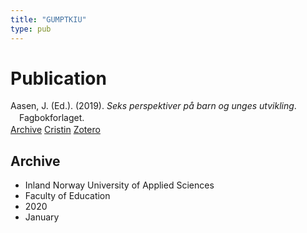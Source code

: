 ```yaml
---
title: "GUMPTKIU"
type: pub
---
```

<h1>Publication</h1>
<article id="csl-bib-container-GUMPTKIU" class="csl-bib-container">
  <div class="csl-bib-body" style="line-height: 1.35; padding-left: 1em; text-indent:-1em;">
  <div class="csl-entry">Aasen, J. (Ed.). (2019). <i>Seks perspektiver p&#xE5; barn og unges utvikling</i>. Fagbokforlaget.</div>
</div>
  <div class="csl-bib-buttons">
    <a href="#taxonomy-article-GUMPTKIU" class="csl-bib-button">Archive</a>
    <a href alt="Cristin URL" class="csl-bib-button">Cristin</a>
    <a href alt="Zotero URL" class="csl-bib-button">Zotero</a>
  </div>
  <div id="csl-bib-meta-container-GUMPTKIU"></div>
</article>
<div id="csl-bib-meta-GUMPTKIU" class="csl-bib-meta">
  <article id="taxonomy-article-GUMPTKIU" class="taxonomy-article">
    <h1>Archive</h1>
    <ul>
      <li>Inland Norway University of Applied Sciences</li>
      <li>Faculty of Education</li>
      <li>2020</li>
      <li>January</li>
    </ul>
  </article>
</div>
